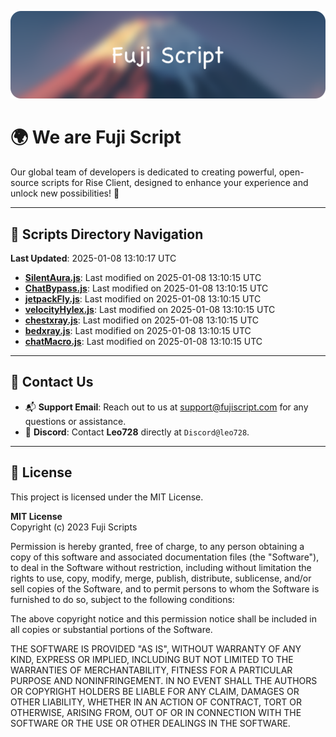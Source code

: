 ![Banner](.github/b.webp)

# 🌍 **We are Fuji Script**

Our global team of developers is dedicated to creating powerful, open-source scripts for Rise Client, designed to enhance your experience and unlock new possibilities! 🌟

---
<!-- SCRIPTS_NAVIGATION_START -->
## 📂 **Scripts Directory Navigation**

**Last Updated**: 2025-01-08 13:10:17 UTC

- **[SilentAura.js](scripts/SilentAura.js)**: Last modified on 2025-01-08 13:10:15 UTC
- **[ChatBypass.js](scripts/ChatBypass.js)**: Last modified on 2025-01-08 13:10:15 UTC
- **[jetpackFly.js](scripts/jetpackFly.js)**: Last modified on 2025-01-08 13:10:15 UTC
- **[velocityHylex.js](scripts/velocityHylex.js)**: Last modified on 2025-01-08 13:10:15 UTC
- **[chestxray.js](scripts/chestxray.js)**: Last modified on 2025-01-08 13:10:15 UTC
- **[bedxray.js](scripts/bedxray.js)**: Last modified on 2025-01-08 13:10:15 UTC
- **[chatMacro.js](scripts/chatMacro.js)**: Last modified on 2025-01-08 13:10:15 UTC

<!-- SCRIPTS_NAVIGATION_END -->

---

## 💬 **Contact Us**  
- 📬 **Support Email**: Reach out to us at [support@fujiscript.com](mailto:support@fujiscript.com) for any questions or assistance.  
- 💬 **Discord**: Contact **Leo728** directly at `Discord@leo728`.

---

## 📜 **License**

This project is licensed under the MIT License.  

**MIT License**  
Copyright (c) 2023 Fuji Scripts  

Permission is hereby granted, free of charge, to any person obtaining a copy of this software and associated documentation files (the "Software"), to deal in the Software without restriction, including without limitation the rights to use, copy, modify, merge, publish, distribute, sublicense, and/or sell copies of the Software, and to permit persons to whom the Software is furnished to do so, subject to the following conditions:  

The above copyright notice and this permission notice shall be included in all copies or substantial portions of the Software.  

THE SOFTWARE IS PROVIDED "AS IS", WITHOUT WARRANTY OF ANY KIND, EXPRESS OR IMPLIED, INCLUDING BUT NOT LIMITED TO THE WARRANTIES OF MERCHANTABILITY, FITNESS FOR A PARTICULAR PURPOSE AND NONINFRINGEMENT. IN NO EVENT SHALL THE AUTHORS OR COPYRIGHT HOLDERS BE LIABLE FOR ANY CLAIM, DAMAGES OR OTHER LIABILITY, WHETHER IN AN ACTION OF CONTRACT, TORT OR OTHERWISE, ARISING FROM, OUT OF OR IN CONNECTION WITH THE SOFTWARE OR THE USE OR OTHER DEALINGS IN THE SOFTWARE.  

